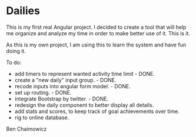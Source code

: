 # Dailies

This is my first real Angular project. I decided to create a tool that will help me organize and analyze my time in order to make better use of it. This is it.

As this is my own project, I am using this to learn the system and have fun doing it.

To do:
* add timers to represent wanted activity time limit - DONE.
* create a "new daily" input group. - DONE.
* recode inputs into angular form model. - DONE.
* set up routing. - DONE.
* integrate Bootstrap by twitter. - DONE.
* redesign the daily component to better display all details.
* add stats and scores, to keep track of goal achievements over time.
* rig to online database.


Ben Chaimowicz

